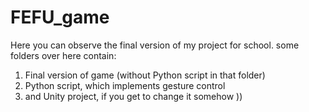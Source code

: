 # FEFU_game
Here you can observe the final version of my project for school.
some folders over here contain:
  1. Final version of game (without Python script in that folder)
  2. Python script, which implements gesture control
  3. and Unity project, if you get to change it somehow ))
